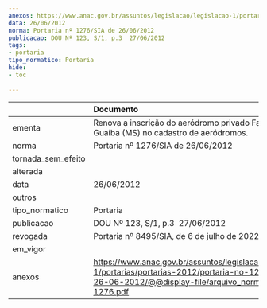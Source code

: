 ```yaml
---
anexos: https://www.anac.gov.br/assuntos/legislacao/legislacao-1/portarias/portarias-2012/portaria-no-1276-sia-de-26-06-2012/@@display-file/arquivo_norma/PA2012-1276.pdf
data: 26/06/2012
norma: Portaria nº 1276/SIA de 26/06/2012
publicacao: DOU Nº 123, S/1, p.3  27/06/2012
tags:
- portaria
tipo_normatico: Portaria
hide: 
- toc 
 
---
```


|                    | Documento                                                                                                                                                         |
|:-------------------|:------------------------------------------------------------------------------------------------------------------------------------------------------------------|
| ementa             | Renova a inscrição do aeródromo privado Fazenda Guaíba (MS) no cadastro de aeródromos.                                                                            |
| norma              | Portaria nº 1276/SIA de 26/06/2012                                                                                                                                |
| tornada_sem_efeito |                                                                                                                                                                   |
| alterada           |                                                                                                                                                                   |
| data               | 26/06/2012                                                                                                                                                        |
| outros             |                                                                                                                                                                   |
| tipo_normatico     | Portaria                                                                                                                                                          |
| publicacao         | DOU Nº 123, S/1, p.3  27/06/2012                                                                                                                                  |
| revogada           | Portaria nº 8495/SIA, de 6 de julho de 2022                                                                                                                       |
| em_vigor           |                                                                                                                                                                   |
| anexos             | https://www.anac.gov.br/assuntos/legislacao/legislacao-1/portarias/portarias-2012/portaria-no-1276-sia-de-26-06-2012/@@display-file/arquivo_norma/PA2012-1276.pdf |